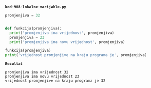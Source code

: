 
<a name="kod-908-lokalne-varijable.py"/>

**`kod-908-lokalne-varijable.py`**
```python
promjenjiva = 32


def funkcija(promjenjiva):
  print('promjenjiva ima vrijednost', promjenjiva)
  promjenjiva = 23
  print('promjenjiva ima novu vrijednost', promjenjiva)

funkcija(promjenjiva)
print('vrijednost promjenjive na kraju programa je', promjenjiva)
```
**`Rezultat`**
```
promjenjiva ima vrijednost 32
promjenjiva ima novu vrijednost 23
vrijednost promjenjive na kraju programa je 32
```
